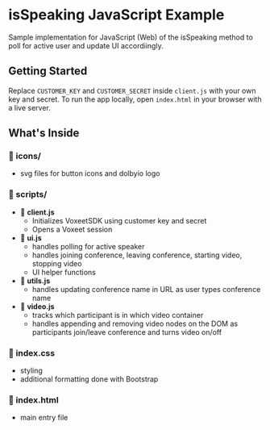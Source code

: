 # isSpeaking JavaScript Example

Sample implementation for JavaScript (Web) of the isSpeaking method to poll for active user and update UI accordiingly.

## Getting Started

Replace `CUSTOMER_KEY` and `CUSTOMER_SECRET` inside `client.js` with your own key and secret.
To run the app locally, open `index.html` in your browser with a live server.

## What's Inside

### 📁 icons/

- svg files for button icons and dolbyio logo

### 📁 scripts/

- 📄 **client.js**
  - Initializes VoxeetSDK using customer key and secret
  - Opens a Voxeet session
- 📄 **ui.js**
  - handles polling for active speaker
  - handles joining conference, leaving conference, starting video, stopping video
  - UI helper functions
- 📄 **utils.js**
  - handles updating conference name in URL as user types conference name
- 📄 **video.js**
  - tracks which participant is in which video container
  - handles appending and removing video nodes on the DOM as participants join/leave conference and turns video on/off

### 📄 index.css

- styling
- additional formatting done with Bootstrap

### 📄 index.html

- main entry file
